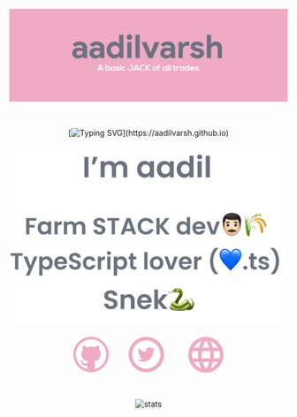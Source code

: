 ![banner](./images/banner.png)

<br/>

<div align='center'>

[![Typing SVG](https://readme-typing-svg.herokuapp.com?font=poppins&color=%23EFAAC4&size=60&center=true&vCenter=true&width=500&height=60&lines=Hello!;Hola!;Oi!;Hoi!;Saluton!;Hej!;!%D9%85%D8%B1%D8%AD%D8%A8%D8%A7;Ol%C3%A1!;Bonjour!;%E5%97%A8!;Hallo!;Aloha!;%D7%94%D7%99%D7%99!;%E0%A4%A8%E0%A4%AE%E0%A4%B8%E0%A5%8D%E0%A4%A4%E0%A5%87!;Szia!;H%C3%A6!;Hai!;Ciao!;%E3%81%93%E3%82%93%E3%81%AB%E3%81%A1%E3%81%AF!;%EC%95%88%EB%85%95%ED%95%98%EC%84%B8%EC%9A%94!;%E4%BD%A0%E5%A5%BD!;Kia+ora!;Hei!;Cze%C5%9B%C4%87!;%D0%9F%D1%80%D0%B8%D0%B2%D0%B5%D1%82!;Kumusta!;%E0%B8%AA%E0%B8%A7%E0%B8%B1%E0%B8%AA%E0%B8%94%E0%B8%B5!;Merhaba!;Xin+ch%C3%A0o!)](https://aadilvarsh.github.io)

</div>

<div align='center'>

<img src="./images/hero.png"/>

</div>

<br/>

<div align='center' style='display:flex;justify-content:center;align-items:center;flex-direction:row;color:white;'>

<a href="https://github.com/aadilvarsh">

<img src="./images/github.svg" width="64" style="margin:0em 1em;"/>

</a>

<span>&nbsp;&nbsp;<span>

<a href="https://twitter.com/aadilvarsh">

<img src="./images/twitter.svg" width="64" style="margin:0em 1em;"/>

</a>


<span>&nbsp;&nbsp;<span>

<span>&nbsp;&nbsp;<span>

<a href="https://aadilvarsh.github.io">

<img src="./images/web.svg" width="64"  style="margin:0em 1em;"/>

</a>



</div>

<br/>

<div align='center' style='margin:2em 0em;'>

![stats](https://github-readme-stats.vercel.app/api?username=aadilvarsh&show_icons=true&theme=dracula)


</div>

